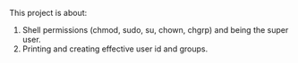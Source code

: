 This project is about:
1. Shell permissions (chmod, sudo, su, chown, chgrp) and being the super user.
2. Printing and creating effective user id and groups.
